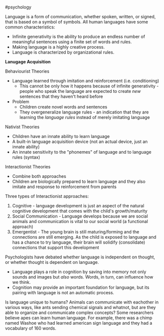 #psychology 

Language is a form of communication, whether spoken, written, or signed, that is based on a symbol of symbols. 
All human languages have some common characteristics:
- Infinite generativity is the ability to produce an endless number of meaningful sentences using a finite set of words and rules. 
- Making language is a highly creative process.
- Language is characterized by organizational rules.


**Lanugage Acquisition**

Behaviourist Theories
- Language learned through imitation and reinforcement (i.e. conditioning)
	- This cannot be only how it happens because of infinite generativity - people who speak the language are expected to create *new* sentences that they haven't heard before
- Problem
	- Children create novel words and sentences
	- They overgeneralize language rules - an indication that they are learning the *language rules* instead of merely imitating language

Nativist Theories
- Children have an innate ability to learn language 
- A built-in language acquisition device (not an actual device, just an innate ability)
- An innate sensitivity to the "phonemes" of language and to language rules (syntax)

Interactionist Theories
- Combine both approaches
- Children are biologically prepared to learn language and they also imitate and response to reinforcement from parents

Three types of Interactionist approaches:
1. Cognitive - language development is just an aspect of the natural cognitive development that comes with the child's growth/maturity
2. Social Communication - Language develops because we are social animals and communication is vital to our social world (a functional approach)
3. Emergentist - The young brain is still maturing/forming and the connections are still emerging.  As the child is exposed to language and has a chance to try language, their brain will solidify (consolidate) connections that support this development


Psychologists have debated whether language is independent on thought, or whether thought is dependent on language.
- Language plays a role in cognition by saving into memory not only sounds and images but *also* words. Words, in turn, can influence how we think.
- Cognition may provide an important foundation for language, but its pairing with language is not an automatic process.

Is language unique to humans? Animals can communicate with eachother in various ways, like ants sending chemical signals and whatnot, but are they able to organize and communicate complex concepts?
Some researchers believe apes can learn human language.
For example, there was a chimp named Washoe who had learned american sign language and they had a vocabulary of 160 words.

